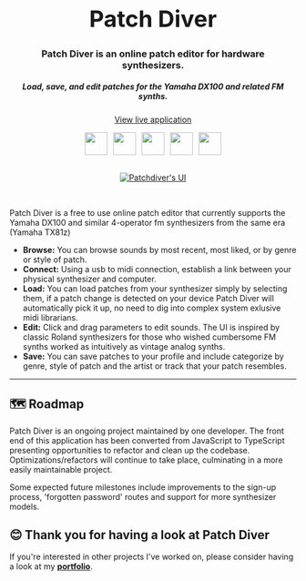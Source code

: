 <h1 align="center" style="font-size: 2.5rem;">
    Patch Diver
</h1>

<h3 align="center">Patch Diver is an online patch editor for hardware synthesizers.</h3>
<h5 align="center">Load, save, and edit patches for the Yamaha DX100 and related FM synths.</h5>
<p align="center"><a href="https://www.patchdiver.com" target="_blank">View live application</a></p>

<div style="display: flex; justify-content: center; gap: 10px;">
  <img width="40px" src="https://cdn.jsdelivr.net/gh/devicons/devicon/icons/typescript/typescript-plain.svg" />
  <img width="40px" src="https://cdn.jsdelivr.net/gh/devicons/devicon/icons/react/react-original.svg" />
  <img width="40px" src="https://cdn.jsdelivr.net/gh/devicons/devicon/icons/nodejs/nodejs-original.svg" />
  <img width="40px" src="https://cdn.jsdelivr.net/gh/devicons/devicon/icons/mongodb/mongodb-plain-wordmark.svg" />
  <img width="40px" src="https://cdn.jsdelivr.net/gh/devicons/devicon/icons/figma/figma-original.svg" />       
</div>

<br>

<p align="center">
  <a href="https://patchdiver.com" target="_blank">
    <img src="https://michaelwagner.tech/patchdiver.png" alt="Patchdiver's UI" />
  </a>
</p>

<br>

Patch Diver is a free to use online patch editor that currently supports the Yamaha DX100 and similar 4-operator fm synthesizers from the same era (Yamaha TX81z)

- **Browse:** You can browse sounds by most recent, most liked, or by genre or style of patch.
- **Connect:** Using a usb to midi connection, establish a link between your physical synthesizer and computer.
- **Load:** You can load patches from your synthesizer simply by selecting them, if a patch change is detected on your device Patch Diver will automatically pick it up, no need to dig into complex system exlusive midi librarians.
- **Edit:** Click and drag parameters to edit sounds. The UI is inspired by classic Roland synthesizers for those who wished cumbersome FM synths worked as intuitively as vintage analog synths.
- **Save:** You can save patches to your profile and include categorize by genre, style of patch and the artist or track that your patch resembles.

<hr/>

## 🗺 Roadmap

Patch Diver is an ongoing project maintained by one developer. The front end of this application has been converted from JavaScript to TypeScript presenting opportunities to refactor and clean up the codebase. Optimizations/refactors will continue to take place, culminating in a more easily maintainable project.

Some expected future milestones include improvements to the sign-up process, 'forgotten password' routes and support for more synthesizer models.

## 😊 Thank you for having a look at Patch Diver

If you're interested in other projects I've worked on, please consider having a look at my <a href="https://www.michaelwagner.tech" target="_blank">**portfolio**</a>.
